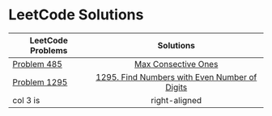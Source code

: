 # LeetCode Solutions


| LeetCode Problems   |      Solutions      |
|----------|:-------------:|
| <a href="https://leetcode.com/problems/max-consecutive-ones/">Problem 485 </a> |  <a href="https://github.com/palak64/LeetCodeSolutions/blob/master/485.%20Max%20Consecutive%20Ones">Max Consective Ones</a> |
| <a href="https://leetcode.com/problems/find-numbers-with-even-number-of-digits/">Problem 1295 </a> |  <a href="https://github.com/palak64/LeetCodeSolutions/blob/master/1295.%20Find%20Numbers%20with%20Even%20Number%20of%20Digits">1295. Find Numbers with Even Number of Digits</a> |
| col 3 is | right-aligned |
